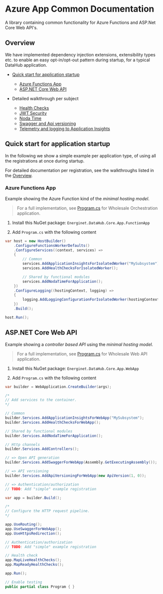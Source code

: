 # Azure App Common Documentation

A library containing common functionality for Azure Functions and ASP.Net Core Web API's.

## Overview

We have implemented dependency injection extensions, extensibility types etc. to enable an easy opt-in/opt-out pattern during startup, for a typical DataHub application.

- [Quick start for application startup](#quick-start-for-application-startup)
    - [Azure Functions App](#azure-functions-app)
    - [ASP.NET Core Web API](#aspnet-core-web-api)

- Detailed walkthrough per subject
    - [Health Checks](./registrations/health-checks.md)
    - [JWT Security](./registrations/authorization.md)
    - [Noda Time](./registrations/noda-time.md)
    - [Swagger and Api versioning](./registrations/swagger-api-version.md)
    - [Telemetry and logging to Application Insights](./registrations/telemetry.md)

## Quick start for application startup

In the following we show a simple example per application type, of using all the registrations at once during startup.

For detailed documentation per registration, see the walkthroughs listed in the [Overview](#overview).

### Azure Functions App

Example showing the Azure Function kind of the _minimal hosting model_.

> For a full implementation, see [Program.cs](https://github.com/Energinet-DataHub/opengeh-wholesale/blob/main/source/dotnet/wholesale-api/Orchestration/Program.cs) for Wholesale Orchestration application.

1. Install this NuGet package: `Energinet.DataHub.Core.App.FunctionApp`

1. Add `Program.cs` with the following content

```cs
var host = new HostBuilder()
    .ConfigureFunctionsWorkerDefaults()
    .ConfigureServices((context, services) =>
    {
        // Common
        services.AddApplicationInsightsForIsolatedWorker("MySubsystem");
        services.AddHealthChecksForIsolatedWorker();

        // Shared by functional modules
        services.AddNodaTimeForApplication();
    })
    .ConfigureLogging((hostingContext, logging) =>
    {
        logging.AddLoggingConfigurationForIsolatedWorker(hostingContext);
    })
    .Build();

host.Run();

```

## ASP.NET Core Web API

Example showing a _controller based API_ using the _minimal hosting model_.

> For a full implementation, see [Program.cs](https://github.com/Energinet-DataHub/opengeh-wholesale/blob/main/source/dotnet/wholesale-api/WebApi/Program.cs) for Wholesale Web API application.

1. Install this NuGet package: `Energinet.DataHub.Core.App.WebApp`

1. Add `Program.cs` with the following content

```cs
var builder = WebApplication.CreateBuilder(args);

/*
// Add services to the container.
*/

// Common
builder.Services.AddApplicationInsightsForWebApp("MySubsystem");
builder.Services.AddHealthChecksForWebApp();

// Shared by functional modules
builder.Services.AddNodaTimeForApplication();

// Http channels
builder.Services.AddControllers();

// => Open API generation
builder.Services.AddSwaggerForWebApp(Assembly.GetExecutingAssembly());

// => API versioning
builder.Services.AddApiVersioningForWebApp(new ApiVersion(1, 0));

// => Authentication/authorization
// TODO: Add "simple" example registration

var app = builder.Build();

/*
// Configure the HTTP request pipeline.
*/

app.UseRouting();
app.UseSwaggerForWebApp();
app.UseHttpsRedirection();

// Authentication/authorization
// TODO: Add "simple" example registration

// Health check
app.MapLiveHealthChecks();
app.MapReadyHealthChecks();

app.Run();

// Enable testing
public partial class Program { }
```
